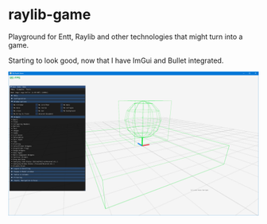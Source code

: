 # raylib-game
Playground for Entt, Raylib and other technologies that might turn into a game.

Starting to look good, now that I have ImGui and Bullet integrated.

![My game progress portrait](portrait.png "My Raylib Game")
